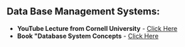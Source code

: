 ## Data Base Management Systems:
- **YouTube Lecture from Cornell University** - [Click Here](https://www.youtube.com/watch?v=4cWkVbC2bNE&t=289s)
- **Book "Database System Concepts** - [Click Here](https://www.mpgcamb.com/wp-content/uploads/2024/12/Abraham-Silberschatz-Henry-F.-Korth-S.-Sudarshan-Database-System-Concepts-McGraw-Hill-Education-2019.pdf)
